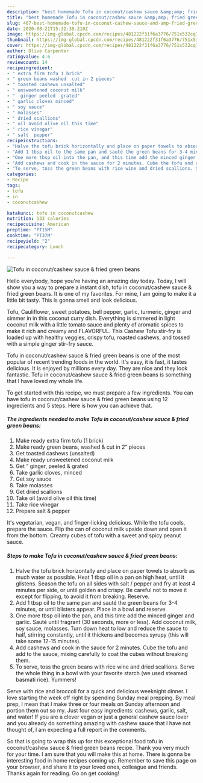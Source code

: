 ```yaml
---
description: "best homemade Tofu in coconut/cashew sauce &amp;amp; fried green beans recipe | how to make good Tofu in coconut/cashew sauce &amp;amp; fried green beans"
title: "best homemade Tofu in coconut/cashew sauce &amp;amp; fried green beans recipe | how to make good Tofu in coconut/cashew sauce &amp;amp; fried green beans"
slug: 487-best-homemade-tofu-in-coconut-cashew-sauce-and-amp-fried-green-beans-recipe-how-to-make-good-tofu-in-coconut-cashew-sauce-and-amp-fried-green-beans
date: 2020-08-21T15:32:30.210Z
image: https://img-global.cpcdn.com/recipes/481222f31f6a3776/751x532cq70/tofu-in-coconutcashew-sauce-fried-green-beans-recipe-main-photo.jpg
thumbnail: https://img-global.cpcdn.com/recipes/481222f31f6a3776/751x532cq70/tofu-in-coconutcashew-sauce-fried-green-beans-recipe-main-photo.jpg
cover: https://img-global.cpcdn.com/recipes/481222f31f6a3776/751x532cq70/tofu-in-coconutcashew-sauce-fried-green-beans-recipe-main-photo.jpg
author: Olive Carpenter
ratingvalue: 4.6
reviewcount: 14
recipeingredient:
- " extra firm tofu 1 brick"
- " green beans washed  cut in 2 pieces"
- " toasted cashews unsalted"
- " unsweetened coconut milk"
- "  ginger peeled  grated"
- " garlic cloves minced"
- " soy sauce"
- " molasses"
- " dried scallions"
- " oil avoid olive oil this time"
- " rice vinegar"
- " salt  pepper"
recipeinstructions:
- "Halve the tofu brick horizontally and place on paper towels to absorb as much water as possible. Heat 1 tbsp oil in a pan on high heat, until it glistens. Season the tofu on all sides with salt / pepper and fry at least 4 minutes per side, or until golden and crispy. Be careful not to move it except for flipping, to avoid it from breaking. Reserve."
- "Add 1 tbsp oil to the same pan and sauté the green beans for 3-4 minutes, or until blisters appear. Place in a bowl and reserve."
- "One more tbsp oil into the pan, and this time add the minced ginger and garlic. Sauté until fragrant (30 seconds, more or less). Add coconut milk, soy sauce, molasses. Turn down heat to low and reduce the sauce to half, stirring constantly, until it thickens and becomes syrupy (this will take some 12-15 minutes)."
- "Add cashews and cook in the sauce for 2 minutes. Cube the tofu and add to the sauce, mixing carefully to coat the cubes without breaking them."
- "To serve, toss the green beans with rice wine and dried scallions. Serve the whole thing in a bowl with your favorite starch (we used steamed basmati rice). Yummers!"
categories:
- Recipe
tags:
- tofu
- in
- coconutcashew

katakunci: tofu in coconutcashew 
nutrition: 133 calories
recipecuisine: American
preptime: "PT15M"
cooktime: "PT37M"
recipeyield: "2"
recipecategory: Lunch

---
```



![Tofu in coconut/cashew sauce &amp; fried green beans](https://img-global.cpcdn.com/recipes/481222f31f6a3776/751x532cq70/tofu-in-coconutcashew-sauce-fried-green-beans-recipe-main-photo.jpg)

Hello everybody, hope you're having an amazing day today. Today, I will show you a way to prepare a instant dish, tofu in coconut/cashew sauce &amp; fried green beans. It is one of my favorites. For mine, I am going to make it a little bit tasty. This is gonna smell and look delicious.

Tofu, Cauliflower, sweet potatoes, bell pepper, garlic, turmeric, ginger and simmer in in this coconut curry dish. Everything is simmered in light coconut milk with a little tomato sauce and plenty of aromatic spices to make it rich and creamy and FLAVORFUL. This Cashew Tofu stir-fry is loaded up with healthy veggies, crispy tofu, roasted cashews, and tossed with a simple ginger stir-fry sauce.

Tofu in coconut/cashew sauce &amp; fried green beans is one of the most popular of recent trending foods in the world. It's easy, it is fast, it tastes delicious. It is enjoyed by millions every day. They are nice and they look fantastic. Tofu in coconut/cashew sauce &amp; fried green beans is something that I have loved my whole life.


To get started with this recipe, we must prepare a few ingredients. You can have tofu in coconut/cashew sauce &amp; fried green beans using 12 ingredients and 5 steps. Here is how you can achieve that.

<!--inarticleads1-->

##### The ingredients needed to make Tofu in coconut/cashew sauce &amp; fried green beans:

1. Make ready  extra firm tofu (1 brick)
1. Make ready  green beans, washed &amp; cut in 2” pieces
1. Get  toasted cashews (unsalted)
1. Make ready  unsweetened coconut milk
1. Get  ” ginger, peeled &amp; grated
1. Take  garlic cloves, minced
1. Get  soy sauce
1. Take  molasses
1. Get  dried scallions
1. Take  oil (avoid olive oil this time)
1. Take  rice vinegar
1. Prepare  salt &amp; pepper


It&#39;s vegetarian, vegan, and finger-licking delicious. While the tofu cools, prepare the sauce. Flip the can of coconut milk upside down and open it from the bottom. Creamy cubes of tofu with a sweet and spicy peanut sauce. 

<!--inarticleads2-->

##### Steps to make Tofu in coconut/cashew sauce &amp; fried green beans:

1. Halve the tofu brick horizontally and place on paper towels to absorb as much water as possible. Heat 1 tbsp oil in a pan on high heat, until it glistens. Season the tofu on all sides with salt / pepper and fry at least 4 minutes per side, or until golden and crispy. Be careful not to move it except for flipping, to avoid it from breaking. Reserve.
1. Add 1 tbsp oil to the same pan and sauté the green beans for 3-4 minutes, or until blisters appear. Place in a bowl and reserve.
1. One more tbsp oil into the pan, and this time add the minced ginger and garlic. Sauté until fragrant (30 seconds, more or less). Add coconut milk, soy sauce, molasses. Turn down heat to low and reduce the sauce to half, stirring constantly, until it thickens and becomes syrupy (this will take some 12-15 minutes).
1. Add cashews and cook in the sauce for 2 minutes. Cube the tofu and add to the sauce, mixing carefully to coat the cubes without breaking them.
1. To serve, toss the green beans with rice wine and dried scallions. Serve the whole thing in a bowl with your favorite starch (we used steamed basmati rice). Yummers!


Serve with rice and broccoli for a quick and delicious weeknight dinner. I love starting the week off right by spending Sunday meal prepping. By meal prep, I mean that I make three or four meals on Sunday afternoon and portion them out so my. Just four easy ingredients: cashews, garlic, salt, and water! If you are a clever vegan or just a general cashew sauce lover and you already do something amazing with cashew sauce that I have not thought of, I am expecting a full report in the comments. 

So that is going to wrap this up for this exceptional food tofu in coconut/cashew sauce &amp; fried green beans recipe. Thank you very much for your time. I am sure that you will make this at home. There is gonna be interesting food in home recipes coming up. Remember to save this page on your browser, and share it to your loved ones, colleague and friends. Thanks again for reading. Go on get cooking!
